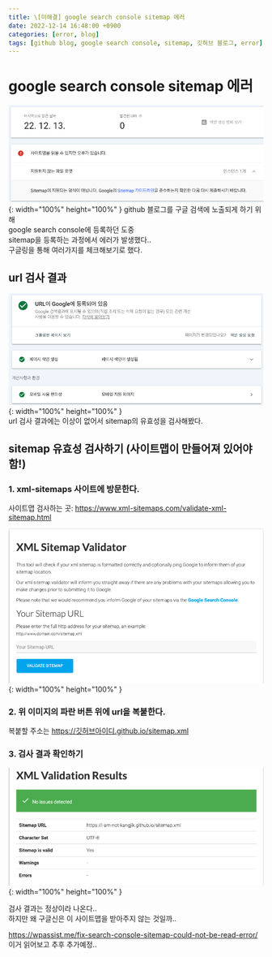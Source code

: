 ```yaml
---
title: \[미해결] google search console sitemap 에러
date: 2022-12-14 16:48:00 +0900
categories: [error, blog]
tags: [github blog, google search console, sitemap, 깃허브 블로그, error]     # TAG names should always be lowercase
---
```


# google search console sitemap 에러   
![url-check](/assets/img/google-searchconsole-error.png){: width="100%" height="100%" }
github 블로그를 구글 검색에 노출되게 하기 위해    
google search console에 등록하던 도중   
sitemap을 등록하는 과정에서 에러가 발생했다..   
구글링을 통해 여러가지를 체크해보기로 했다.
   

## url 검사 결과
![url-check](/assets/img/urlOk.png){: width="100%" height="100%" }   
url 검사 결과에는 이상이 없어서 sitemap의  유효성을 검사해봤다.   

## sitemap 유효성 검사하기 (사이트맵이 만들어져 있어야함!)
### 1. xml-sitemaps 사이트에 방문한다.
사이트맵 검사하는 곳: <https://www.xml-sitemaps.com/validate-xml-sitemap.html>

![visit-xml-sitemap](/assets/img/xml-sitemaps1.png){: width="100%" height="100%" }   
### 2. 위 이미지의 파란 버튼 위에 url을 복붙한다.
복붙할 주소는 https://깃허브아이디.github.io/sitemap.xml

### 3. 검사 결과 확인하기
![check-xml-sitemap](/assets/img/xml-sitemaps2.png){: width="100%" height="100%" } 

검사 결과는 정상이라 나온다..   
하지만 왜 구글신은 이 사이트맵을 받아주지 않는 것일까..



<https://wpassist.me/fix-search-console-sitemap-could-not-be-read-error/>   
이거 읽어보고 추후 추가예정..